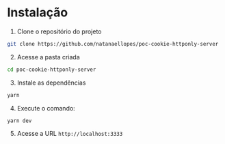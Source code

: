 
# Instalação
1. Clone o repositório do projeto
```bash
git clone https://github.com/natanaellopes/poc-cookie-httponly-server
```
2. Acesse a pasta criada
```bash
cd poc-cookie-httponly-server
```
3. Instale as dependências
```bash
yarn
```
4. Execute o comando:
```bash
yarn dev
```
5. Acesse a URL `http://localhost:3333`